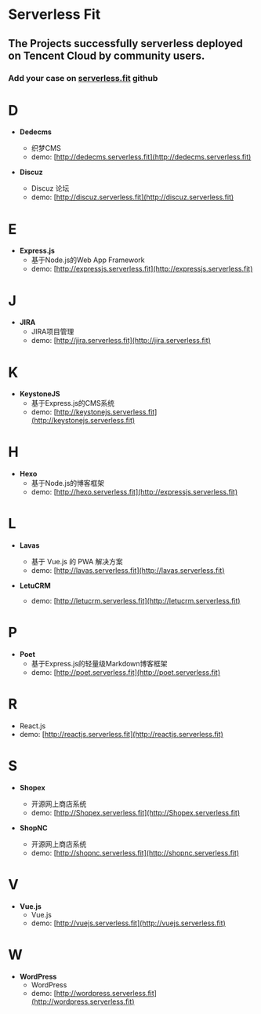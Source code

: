 

# Serverless Fit
## The Projects successfully **serverless** deployed on Tencent Cloud by community users.
### Add your case on [serverless.fit](https://github.com/wangjunjie/serverless.fit) github

# D
+ **Dedecms**
  + 织梦CMS
  + demo: [http://dedecms.serverless.fit](http://dedecms.serverless.fit)
	
+ **Discuz**
  + Discuz 论坛
  + demo: [http://discuz.serverless.fit](http://discuz.serverless.fit)

# E
+ **Express.js**
  + 基于Node.js的Web App Framework
  + demo: [http://expressjs.serverless.fit](http://expressjs.serverless.fit)
	
# J
+ **JIRA**
  + JIRA项目管理
  + demo: [http://jira.serverless.fit](http://jira.serverless.fit)
	
# K
+ **KeystoneJS**
  + 基于Express.js的CMS系统
  + demo: [http://keystonejs.serverless.fit](http://keystonejs.serverless.fit)


# H
+ **Hexo**
  + 基于Node.js的博客框架
  + demo: [http://hexo.serverless.fit](http://expressjs.serverless.fit)

# L
+ **Lavas**
  + 基于 Vue.js 的 PWA 解决方案
  + demo: [http://lavas.serverless.fit](http://lavas.serverless.fit)

+ **LetuCRM**
  + demo: [http://letucrm.serverless.fit](http://letucrm.serverless.fit)
	
# P
+ **Poet**
  + 基于Express.js的轻量级Markdown博客框架
  + demo: [http://poet.serverless.fit](http://poet.serverless.fit)

# R
  + React.js
  + demo: [http://reactjs.serverless.fit](http://reactjs.serverless.fit)

# S
+ **Shopex**
  + 开源网上商店系统
  + demo: [http://Shopex.serverless.fit](http://Shopex.serverless.fit)

+ **ShopNC**
  + 开源网上商店系统
  + demo: [http://shopnc.serverless.fit](http://shopnc.serverless.fit)

# V
+ **Vue.js**
  + Vue.js
  + demo: [http://vuejs.serverless.fit](http://vuejs.serverless.fit)

# W
+ **WordPress**
  + WordPress
  + demo: [http://wordpress.serverless.fit](http://wordpress.serverless.fit)








